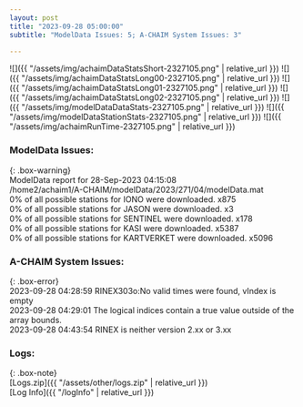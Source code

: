 ```yaml
---
layout: post
title: "2023-09-28 05:00:00"
subtitle: "ModelData Issues: 5; A-CHAIM System Issues: 3"

---
```


![]({{ "/assets/img/achaimDataStatsShort-2327105.png" | relative_url }})
![]({{ "/assets/img/achaimDataStatsLong00-2327105.png" | relative_url }})
![]({{ "/assets/img/achaimDataStatsLong01-2327105.png" | relative_url }})
![]({{ "/assets/img/achaimDataStatsLong02-2327105.png" | relative_url }})
![]({{ "/assets/img/modelDataDataStats-2327105.png" | relative_url }})
![]({{ "/assets/img/modelDataStationStats-2327105.png" | relative_url }})
![]({{ "/assets/img/achaimRunTime-2327105.png" | relative_url }})


### ModelData Issues:  
  
{: .box-warning}  
 ModelData report for 28-Sep-2023 04:15:08   
 /home2/achaim1/A-CHAIM/modelData/2023/271/04/modelData.mat   
 0% of all possible stations for IONO were downloaded. x875   
 0% of all possible stations for JASON were downloaded. x3   
 0% of all possible stations for SENTINEL were downloaded. x178   
 0% of all possible stations for KASI were downloaded. x5387   
 0% of all possible stations for KARTVERKET were downloaded. x5096   
  
### A-CHAIM System Issues:  
  
{: .box-error}  
2023-09-28 04:28:59 RINEX303o:No valid times were found, vIndex is empty  
2023-09-28 04:29:01 The logical indices contain a true value outside of the array bounds.  
2023-09-28 04:43:54 RINEX is neither version 2.xx or 3.xx  

### Logs:  
  
{: .box-note}  
[Logs.zip]({{ "/assets/other/logs.zip" | relative_url }})  
[Log Info]({{ "/logInfo" | relative_url }})  
